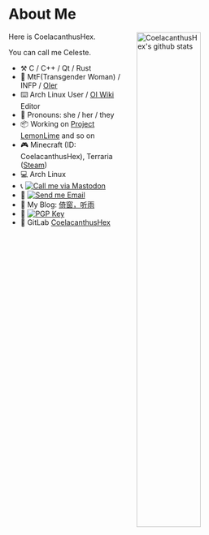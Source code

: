 # About Me

<img align="right" alt="CoelacanthusHex's github stats" width="50%" src="https://github-readme-stats.vercel.app/api?username=CoelacanthusHex&show_icons=true">

Here is CoelacanthusHex.

You can call me Celeste.

- :hammer_and_pick: C / C++ / Qt / Rust
- :woman: MtF(Transgender Woman) / INFP / [OIer](https://zh.wikipedia.org/zh/Category:OIer)
- :keyboard: Arch Linux User / [OI Wiki](https://github.com/OI-wiki/OI-wiki) Editor
- :woman: Pronouns: she / her / they
- :package: Working on [Project LemonLime](https://github.com/Project-LemonLime/Project_LemonLime) and so on
- :video_game: Minecraft (ID: CoelacanthusHex), Terraria ([Steam](https://steamcommunity.com/id/coelacanthus/))
- :computer: Arch Linux
- :telephone_receiver: [![Call me via Mastodon](https://img.shields.io/static/v1?label=Mastodon&message=Coelacanthus@mastodon.social&color=blue&style=flat-square)](https://mastodon.yuuta.moe/@Coelacanthus)
- :email: [![Send me Email](https://img.shields.io/static/v1?label=email&message=CoelacanthusHex@gmail.com&color=blue&style=flat-square)](mailto:CoelacanthusHex@gmail.com)
- :memo: My Blog: [倚窗，听雨](https://blog.coelacanthus.moe/)
- :key: [![PGP Key](https://img.shields.io/static/v1?label=PGP&message=0x15F4180E73787863&color=blue&style=flat-square)](https://keyserver.ubuntu.com/pks/lookup?search=892EBC7DC392DFF9C9C03F1D15F4180E73787863&fingerprint=on&op=index)
- :crystal_ball: GitLab [CoelacanthusHex](https://gitlab.com/CoelacanthusHex)


